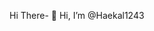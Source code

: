 Hi There- 👋 Hi, I’m @Haekal1243


<!---
Hello, I am Haekal Putra Alharis, a Computer Science student at Pertamina University who has an interest in programming and technology.

I am currently honing my skills in software development, focusing on languages ​​such as Java, C++, and Python. I gained experience through various projects and assignmentsHaekal1243/Haekal1243 is a ✨ special ✨ repository because its `README.md` (this file) appears on your GitHub profile.
You can click the Preview link to take a look at your changes.
--->
